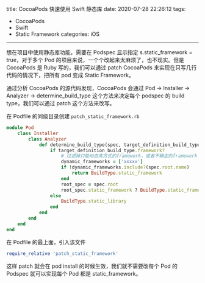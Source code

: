 title: CocoaPods 快速使用 Swift 静态库
date: 2020-07-28 22:26:12
tags:
- CocoaPods
- Swift
- Static Framework
categories: iOS
---

想在项目中使用静态库功能，需要在 Podspec 显示指定 s.static_framework = true，对于多个 Pod 的项目来说，一个个改起来太麻烦了，也不现实。但是 CocoaPods 是 Ruby 写的，我们可以通过 patch CocoaPods 来实现在只写几行代码的情况下，把所有 pod 变成 Static Framework。

通过分析 CocoaPods 的源代码发现，CocoaPods 会通过  Pod -> Installer -> Analyzer -> determine_build_type 这个方法来决定每个 podspec 的 build type，我们可以通过 patch 这个方法来改写。

在 Podfile 的同级目录创建 `patch_static_framework.rb`

```ruby
module Pod
    class Installer
        class Analyzer
            def determine_build_type(spec, target_definition_build_type)
                if target_definition_build_type.framework?
                    # 过滤掉只能动态库方式的framework，或者不确定的framework
                    dynamic_frameworks = ['xxxxx']
                    if !dynamic_frameworks.include?(spec.root.name)
                        return BuildType.static_framework
                    end
                    root_spec = spec.root
                    root_spec.static_framework ? BuildType.static_framework : target_definition_build_type
                else
                    BuildType.static_library
                end
            end
        end
    end
end
```

在 Podfile 的最上面，引入该文件

```ruby
require_relative 'patch_static_framework'
```

这样 patch 就会在 pod install 的时候生效，我们就不需要改每个 Pod 的 Podspec 就可以实现每个 Pod 都是 static_framework。